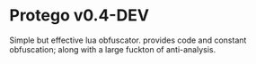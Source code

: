 # Protego v0.4-DEV

Simple but effective lua obfuscator. provides code and constant obfuscation; along with a large fuckton of anti-analysis.

